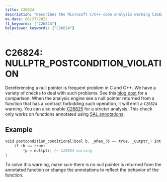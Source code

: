 ```yaml
---
title: C26824
description: "Describes the Microsoft C/C++ code analysis warning C26824, its causes, and how to address it."
ms.date: 06/27/2022
f1_keywords: ["C26824"]
helpviewer_keywords: ["C26824"]
---
```


# C26824: NULLPTR_POSTCONDITION_VIOLATION

Dereferencing a null pointer is frequent problem in C and C++. We have a variety of checks to deal with such problems. See this [blog post](https://devblogs.microsoft.com/cppblog/improved-null-pointer-dereference-detection-in-visual-studio-2022-version-17-0-preview-4/) for a comparison. When the analysis engine see a null pointer returned from a function that has a contract forbidding such operation, it will emit a `C26824` warning. You can also enable [C26825](../code-quality/c26825.md) for a stricter analysis. This check only works on functions annotated using [SAL annotations](https://docs.microsoft.com/cpp/code-quality/understanding-sal).


## Example

```cpp
void postcondition_conditional(bool b, _When_(b == true, _Outptr_) int** p)  { 
    if (b == true) 
        *p = nullptr; // C26824 warning 
} 
```

To solve this warning, make sure there is no null pointer is returned from the annotated function or change the annotations to reflect the behavior of the function.